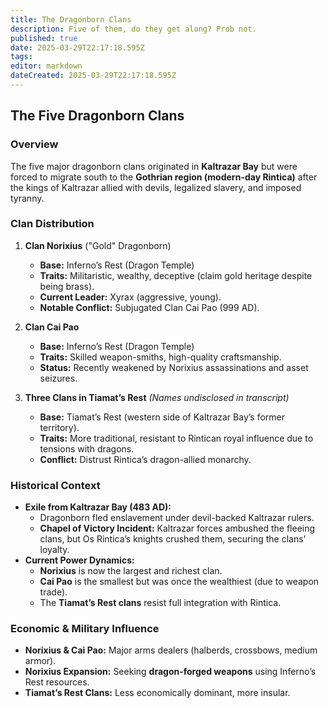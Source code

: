 ```yaml
---
title: The Dragonborn Clans
description: Five of them, do they get along? Prob not.
published: true
date: 2025-03-29T22:17:18.595Z
tags: 
editor: markdown
dateCreated: 2025-03-29T22:17:18.595Z
---
```


## **The Five Dragonborn Clans**  

### **Overview**  
The five major dragonborn clans originated in **Kaltrazar Bay** but were forced to migrate south to the **Gothrian region (modern-day Rintica)** after the kings of Kaltrazar allied with devils, legalized slavery, and imposed tyranny.  

### **Clan Distribution**  
1. **Clan Norixius** ("Gold" Dragonborn)  
   - **Base:** Inferno’s Rest (Dragon Temple)  
   - **Traits:** Militaristic, wealthy, deceptive (claim gold heritage despite being brass).  
   - **Current Leader:** Xyrax (aggressive, young).  
   - **Notable Conflict:** Subjugated Clan Cai Pao (999 AD).  

2. **Clan Cai Pao**  
   - **Base:** Inferno’s Rest (Dragon Temple)  
   - **Traits:** Skilled weapon-smiths, high-quality craftsmanship.  
   - **Status:** Recently weakened by Norixius assassinations and asset seizures.  

3. **Three Clans in Tiamat’s Rest** *(Names undisclosed in transcript)*  
   - **Base:** Tiamat’s Rest (western side of Kaltrazar Bay’s former territory).  
   - **Traits:** More traditional, resistant to Rintican royal influence due to tensions with dragons.  
   - **Conflict:** Distrust Rintica’s dragon-allied monarchy.  

### **Historical Context**  
- **Exile from Kaltrazar Bay (483 AD):**  
  - Dragonborn fled enslavement under devil-backed Kaltrazar rulers.  
  - **Chapel of Victory Incident:** Kaltrazar forces ambushed the fleeing clans, but Os Rintica’s knights crushed them, securing the clans' loyalty.  
- **Current Power Dynamics:**  
  - **Norixius** is now the largest and richest clan.  
  - **Cai Pao** is the smallest but was once the wealthiest (due to weapon trade).  
  - The **Tiamat’s Rest clans** resist full integration with Rintica.  

### **Economic & Military Influence**  
- **Norixius & Cai Pao:** Major arms dealers (halberds, crossbows, medium armor).  
- **Norixius Expansion:** Seeking **dragon-forged weapons** using Inferno’s Rest resources.  
- **Tiamat’s Rest Clans:** Less economically dominant, more insular.  
